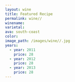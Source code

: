 ```yaml
---
layout: wine
title: Featured Recipe
permalink: wine//
winename:
varietal:
ava: south-coast
color:
image_path: /images/wine//.jpg
years:
  - year: 2011
    price: 28
  - year: 2012
    price: 28
  - year: 2013
    price: 28
---
```

